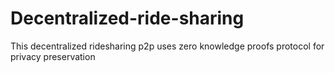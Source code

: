 # Decentralized-ride-sharing
This decentralized ridesharing p2p uses zero knowledge proofs protocol for privacy preservation
